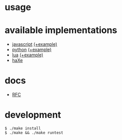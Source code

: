 # usage

# available implementations

* [javascript](dist/xrfragment.js) [(+example)](test/test.js)
* [python](dist/xrfragment.py) [(+example)](test/test.py)
* [lua](dist/xrfragment.lua) [(+example)](test/test.lua)
* [haXe](src/xrfragment)

# docs

* [RFC](doc/RFC.md)

# development

```
$ ./make install
$ ./make && ./make runtest
```
